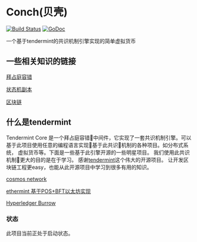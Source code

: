 # Conch(贝壳)

[![Build Status](https://travis-ci.com/blockchainworkers/conch.svg?branch=master)](https://travis-ci.com/blockchainworkers/conch)
[![GoDoc](https://godoc.org/github.com/blockchainworkers/conch?status.svg)](https://godoc.org/github.com/blockchainworkers/conch)


一个基于tendermint的共识机制引擎实现的简单虚拟货币 

## 一些相关知识的链接

[拜占庭容错](https://en.wikipedia.org/wiki/Byzantine_fault_tolerance)

[状态机副本](https://en.wikipedia.org/wiki/State_machine_replication)

[区块链](https://en.wikipedia.org/wiki/Blockchain_(database))


## 什么是tendermint
Tendermint Core 是一个拜占庭容错中间件，它实现了一套共识机制引擎。可以基于此项目使用任意的编程语言实现基于此共识机制的各种项目。如分布式系统， 虚拟货币等。下面是一些基于此引擎开源的一些明星项目。 我们使用此共识机制更大的目的是在于学习。 感谢[tendermint](https://tendermint.com)这个伟大的开源项目。 让开发区块链工程更easy，也能从此开源项目中学习到很多有用的知识。

[cosmos network](https://cosmos.network/)

[ethermint 基于POS+BFT以太坊实现](https://github.com/cosmos/ethermint)

[Hyperledger Burrow](https://github.com/hyperledger/burrow)


### 状态

此项目当前正处于启动状态。 
